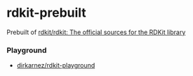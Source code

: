 rdkit-prebuilt
==============
Prebuilt of [rdkit/rdkit: The official sources for the RDKit library](https://github.com/rdkit/rdkit)

### Playground
- [dirkarnez/rdkit-playground](https://github.com/dirkarnez/rdkit-playground)